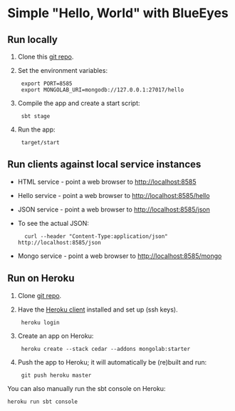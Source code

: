 Simple "Hello, World" with BlueEyes
===================================

Run locally
--------------

1. Clone this [git repo](https://github.com/jamesward/helloblueeyes).

2. Set the environment variables:

        export PORT=8585
        export MONGOLAB_URI=mongodb://127.0.0.1:27017/hello

3. Compile the app and create a start script:

        sbt stage

4. Run the app:

        target/start


Run clients against local service instances
----------------------------------------------

* HTML service - point a web browser to [http://localhost:8585](http://localhost:8585)
* Hello service - point a web browser to [http://localhost:8585/hello](http://localhost:8585/hello)
* JSON service - point a web browser to [http://localhost:8585/json](http://localhost:8585/json)
* To see the actual JSON:

        curl --header "Content-Type:application/json" http://localhost:8585/json

* Mongo service - point a web browser to [http://localhost:8585/mongo](http://localhost:8585/mongo)


Run on Heroku
----------------

1. Clone  [git repo](https://github.com/jamesward/helloblueeyes).

2. Have the [Heroku client](http://toolbelt.herokuapp.com/) installed and set up (ssh keys).

        heroku login

3. Create an app on Heroku:

        heroku create --stack cedar --addons mongolab:starter

4. Push the app to Heroku; it will automatically be (re)built and run:

        git push heroku master


You can also manually run the sbt console on Heroku:

    heroku run sbt console